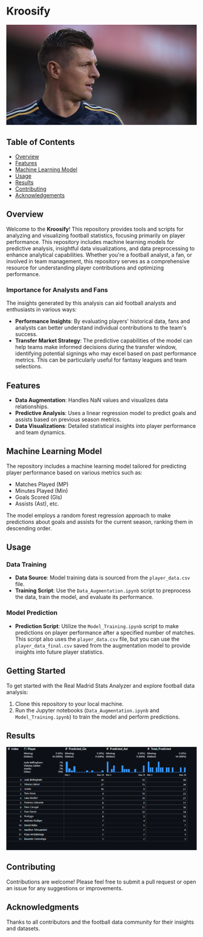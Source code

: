 # Kroosify

![Project Banner](Images/banner.jpg)

## Table of Contents

- [Overview](#overview)
- [Features](#features)
- [Machine Learning Model](#machine-learning-model)
- [Usage](#usage)
- [Results](#results)
- [Contributing](#contributing)
- [Acknowledgements](#acknowledgements)

## Overview
Welcome to the **Kroosify**! This repository provides tools and scripts for analyzing and visualizing football statistics, focusing primarily on player performance. This repository includes machine learning models for predictive analysis, insightful data visualizations, and data preprocessing to enhance analytical capabilities. Whether you're a football analyst, a fan, or involved in team management, this repository serves as a comprehensive resource for understanding player contributions and optimizing performance.

### Importance for Analysts and Fans
The insights generated by this analysis can aid football analysts and enthusiasts in various ways:
- **Performance Insights**: By evaluating players' historical data, fans and analysts can better understand individual contributions to the team's success.
- **Transfer Market Strategy**: The predictive capabilities of the model can help teams make informed decisions during the transfer window, identifying potential signings who may excel based on past performance metrics. This can be particularly useful for fantasy leagues and team selections.

## Features
- **Data Augmentation**: Handles NaN values and visualizes data relationships.
- **Predictive Analysis**: Uses a linear regression model to predict goals and assists based on previous season metrics.
- **Data Visualizations**: Detailed statistical insights into player performance and team dynamics.

## Machine Learning Model
The repository includes a machine learning model tailored for predicting player performance based on various metrics such as:
- Matches Played (MP)
- Minutes Played (Min)
- Goals Scored (Gls)
- Assists (Ast), etc.

The model employs a random forest regression approach to make predictions about goals and assists for the current season, ranking them in descending order.

## Usage

### Data Training
- **Data Source**: Model training data is sourced from the `player_data.csv` file.
- **Training Script**: Use the `Data_Augmentation.ipynb` script to preprocess the data, train the model, and evaluate its performance.

### Model Prediction
- **Prediction Script**: Utilize the `Model_Training.ipynb` script to make predictions on player performance after a specified number of matches. This script also uses the `player_data.csv` file, but you can use the `player_data_final.csv` saved from the augmentation model to provide insights into future player statistics.

## Getting Started
To get started with the Real Madrid Stats Analyzer and explore football data analysis:

1. Clone this repository to your local machine.
2. Run the Jupyter notebooks (`Data_Augmentation.ipynb` and `Model_Training.ipynb`) to train the model and perform predictions.

## Results

![Prediction Result](Images/predictions.png)

## Contributing
Contributions are welcome! Please feel free to submit a pull request or open an issue for any suggestions or improvements.

## Acknowledgments
Thanks to all contributors and the football data community for their insights and datasets.
